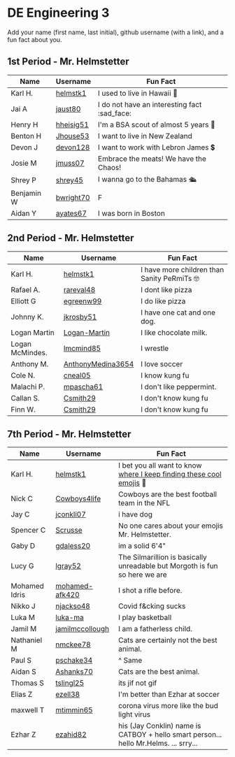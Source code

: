 # DE Engineering 3

Add your name (first name, last initial), github username (with a link), and a fun fact about you.

## 1st Period - Mr. Helmstetter
Name | Username | Fun Fact
--- | --- | ---
Karl H. | [helmstk1](https://github.com/helmstk1) | I used to live in Hawaii :palm_tree:
Jai A   | [jaust80](https://github.com/jaust80) | I do not have an interesting fact :sad_face:
Henry H | [hheisig51](https://github.com/hheisig51) | I'm a BSA scout of almost 5 years :small_red_triangle:
Benton H | [Jhouse53](https://github.com/jhouse53) | I want to live in New Zealand
Devon J | [devon128](https://github.com/devon128) | I want to work with Lebron James :heavy_dollar_sign:
Josie M | [jmuss07](https://github.com/jmuss07) | Embrace the meats!  We have the Chaos!  
Shrey P | [shrey45](https://github.com/shrey45) | I wanna go to the Bahamas 🛳️
Benjamin W | [bwright70](https://github.com/bwright70) | F 
Aidan Y | [ayates67](https://github.com/ayates67) | I was born in Boston



## 2nd Period - Mr. Helmstetter
Name | Username | Fun Fact
--- | --- | ---
Karl H. | [helmstk1](https://github.com/helmstk1) | I have more children than Sanity PeRmiTs :nerd_face:
Rafael A. | [rareval48](https://github.com/rareval48) |  I dont like pizza
Elliott G | [egreenw99](https://github.com/egreenw99) | I do like pizza
Johnny K. | [jkrosby51](https://github.com/jkrosby51) | I have one cat and one dog.
Logan Martin | [Logan-Martin](https://github.com/Logan-Martin) | I like chocolate milk.
Logan McMindes. | [lmcmind85](https://github.com/lmcmind85) | I wrestle 
Anthony M. | [AnthonyMedina3654](https://github.com/AnthonyMedina3654) | I love soccer
Cole N. | [cneal05](https://github.com/cneal05) | I know kung fu
Malachi P. | [mpascha61](https://github.com/mpascha61) | I don't like peppermint.
Callan S. | [Csmith29](https://github.com/Csmith29) | I don't know kung fu
Finn W. | [Csmith29](https://github.com/Csmith29) | I don't know kung fu




## 7th Period - Mr. Helmstetter
Name | Username | Fun Fact
--- | --- | ---
Karl H. | [helmstk1](https://github.com/helmstk1) | I bet you all want to know [where I keep finding these cool emojis](https://github.com/ikatyang/emoji-cheat-sheet) :mechanical_arm:
Nick C | [Cowboys4life](https://github.com/Cowboys4life) | Cowboys are the best football team in the NFL
Jay C | [jconkli07](https://github.com/jconkli07) | i have dog
Spencer C | [Scrusse](https://github.com/Scrusse) | No one cares about your emojis Mr. Helmstetter.
Gaby D |  [gdaless20](https://github.com/gdaless20) | im a solid 6'4"
Lucy G | [lgray52](https://github.com/lgray52) | The Silmarillion is basically unreadable but Morgoth is fun so here we are
Mohamed Idris| [mohamed-afk420](https://github.com/mohamed-afk420) | I shot a rifle before.
Nikko J | [njackso48](https://github.com/njackso48) | Covid f&cking sucks
Luka M  |  [luka-ma](https://github.com/luka-ma) | I play basketball
Jamil M | [jamilmccollough](https://github.com/jamilmccollough) | I am a fatherless child.
Nathaniel M | [nmckee78](https://github.com/nmckee78) | Cats are certainly not the best animal. 
Paul S | [pschake34](https://github.com/pschake34) | ^ Same
Aidan S | [Ashanks70](https://github.com/Ashanks70)| Cats are the best animal.
Thomas S | [tslingl25](https://github.com/tslingl25)| its jif not gif
Elias Z | [ezell38](https://github.com/ezell38)| I'm better than Ezhar at soccer
maxwell T | [mtimmin65](https://github.com/mtimmin65)| corona virus more like the bud light virus
Ezhar Z |  [ezahid82](https://github.com/ezahid82) | his (Jay Conklin) name is CATBOY + hello smart person... hello Mr.Helms. ... srry...


